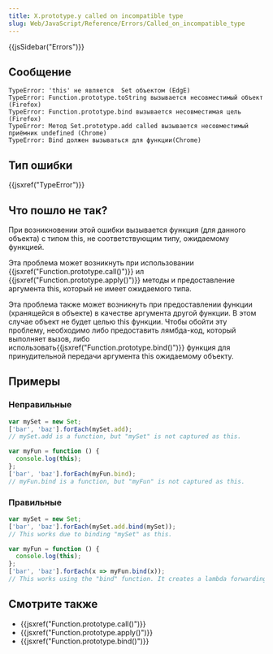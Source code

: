 ```yaml
---
title: X.prototype.y called on incompatible type
slug: Web/JavaScript/Reference/Errors/Called_on_incompatible_type
---
```


{{jsSidebar("Errors")}}

## Сообщение

```
TypeError: 'this' не является  Set объектом (EdgE)
TypeError: Function.prototype.toString вызывается несовместимый объект (Firefox)
TypeError: Function.prototype.bind вызывается несовместимая цель (Firefox)
TypeError: Метод Set.prototype.add called вызывается несовместимый приёмник undefined (Chrome)
TypeError: Bind должен вызываться для функции(Chrome)
```

## Тип ошибки

{{jsxref("TypeError")}}

## Что пошло не так?

При возникновении этой ошибки вызывается функция (для данного объекта) с типом this, не соответствующим типу, ожидаемому функцией.

Эта проблема может возникнуть при использовании {{jsxref("Function.prototype.call()")}} ил {{jsxref("Function.prototype.apply()")}} методы и предоставление аргумента this, который не имеет ожидаемого типа.

Эта проблема также может возникнуть при предоставлении функции (хранящейся в объекте) в качестве аргумента другой функции. В этом случае объект не будет целью this функции. Чтобы обойти эту проблему, необходимо либо предоставить лямбда-код, который выполняет вызов, либо использовать{{jsxref("Function.prototype.bind()")}} функция для принудительной передачи аргумента this ожидаемому объекту.

## Примеры

### Неправильные

```js example-bad
var mySet = new Set;
['bar', 'baz'].forEach(mySet.add);
// mySet.add is a function, but "mySet" is not captured as this.

var myFun = function () {
  console.log(this);
};
['bar', 'baz'].forEach(myFun.bind);
// myFun.bind is a function, but "myFun" is not captured as this.
```

### Правильные

```js example-good
var mySet = new Set;
['bar', 'baz'].forEach(mySet.add.bind(mySet));
// This works due to binding "mySet" as this.

var myFun = function () {
  console.log(this);
};
['bar', 'baz'].forEach(x => myFun.bind(x));
// This works using the "bind" function. It creates a lambda forwarding the argument.
```

## Смотрите также

- {{jsxref("Function.prototype.call()")}}
- {{jsxref("Function.prototype.apply()")}}
- {{jsxref("Function.prototype.bind()")}}
